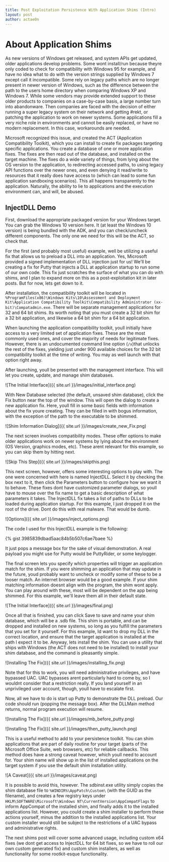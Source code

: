 ```yaml
---
title: Post Exploitation Persistence With Application Shims (Intro)
layout: post
author: actae0n
---
```



# About Application Shims #
As new versions of Windows get released, and system APIs get updated, older applications develop problems. Some wont install/run because theyre only coded to check for compatibility with Windows 95 for example, and have no idea what to do with the version strings supplied by Windows 7 except call it incompatible. Some rely on legacy paths which are no longer present in newer version of Windows, such as the difference between the path to the users home directory when comparing Windows XP and Windows 7. While some vendors may provide extended support to these older products to companies on a case-by-case basis, a large number turn into abandonware. Then companies are faced with the decision of either running a super legacy system on their network and getting #rekt, or patching the application to work on newer systems. Some applications fill a very niche role in environments and cannot be easily replaced, or have no modern replacement. In this case, workarounds are needed.

Microsoft recognized this issue, and created the ACT (Application Compatibility Toolkit), which you can install to create fix packages targeting specific applications. You create a database of one or more application fixes. The fixes are then read out of the database, and installed on the target machine. The fixes do a wide variety of things, from lying about the OS version to the application, to redirecting accessed paths, to using legacy API functions over the newer ones, and even denying it read/write to resources that it really does have access to (which can lead to some fun application sandboxing scenarios). This all happens transparently to the application. Naturally, the ability to lie to applications and the execution environment can, and will, be abused.

## InjectDLL Demo ##
First, download the appropriate packaged version for your Windows target. You can grab the Windows 10 version here. It (at least the Windows 10 version) is being bundled with the ADK, and you can check/uncheck different components. The only one we need for this will be the ACT, so check that.

For the first (and probably most useful) example, well be utilizing a useful fix that allows us to preload a DLL into an application. Yes, Microsoft provided a signed implementation of DLL injection just for us! We'll be creating a fix for Putty that injects a DLL at application startup to run some of our own code. This fix just scratches the surface of what you can do with shims, and I plan to expand more on this as a post-exploitation kit in later posts. But for now, lets get down to it.

After installation, the compatibility toolkit will be located in ```%ProgramFiles(x86)\Windows Kits\10\Assessment and Deployment Kit\Application Compatibility Toolkit\Compatibility Administrator (xx-bit)\Compatadmin.exe```. There will be separate management applications for 32 and 64 bit shims. Its worth noting that you must create a 32 bit shim for a 32 bit application, and likewise a 64 bit shim for a 64 bit application.

When launching the application compatibility toolkit, youll initially have access to a very limited set of application fixes. These are the most commonly used ones, and cover the majority of needs for legitimate fixes. However, there is an undocumented command line option (```/x```)that unlocks the rest of the fixes, yielding just under 900 available choices for the 32 bit compatibility toolkit at the time of writing. You may as well launch with that option right away.

After launching, youll be presented with the management interface. This will let you create, update, and manage shim databases.

 
![The Initial Interface]({{ site.url }}/images/initial_interface.png)
 

With New Database selected (the default, unsaved shim database), click the Fix button near the top of the window. This will open the dialog to create a new application fix. Here, youll fill in some basic fields with information about the fix youre creating. They can be filled in with bogus information, with the exception of the path to the executable to be shimmed.

 

![Shim Information Dialog]({{ site.url }}/images/create_new_Fix.png)

 

The next screen involves compatibility modes. These offer options to make older applications work on newer systems by lying about the environment (OS Version, graphics modes, etc). These arent relevant for this example, so you can skip them by hitting next.

 

![Skip This Step]({{ site.url }}/images/skipthis.png)

 

This next screen, however, offers some interesting options to play with. The one were concerned with here is named InjectDLL. Select it by checking the box next to it, then click the Parameters button to configure how we want it to behave. These fixes dont have customized parameter dialogs, so youll have to mouse over the fix name to get a basic description of what parameters it takes. The InjectDLL fix takes a list of paths to DLLs to be loaded during application startup. For this example, I just dropped it on the root of the drive. Dont do this with real malware. That would be dumb.

![Options]({{ site.url }}/images/inject_options.png)
 

The code I used for this InjectDLL example is the following:

{% gist 3985839dbad5aac84b5b507c6ae7baee %}

It just pops a message box for the sake of visual demonstration. A real payload you might use for Putty would be PuttyRider, or some keylogger.

The final screen lets you specify which properties will trigger an application match for the shim. If you were shimming an application that may update in the future, youd probably want to uncheck or modify some of these to be a looser match. An internet browser would be a good example. If your shim matching information doesnt align with the program, the shim wont apply. You can play around with these, most will be dependent on the app being shimmed. For this example, we'll leave them all in their default state.

 

![The Initial Interface]({{ site.url }}/images/final.png)
 

Once all that is finished, you can click Save to save and name your shim database, which will be a .sdb file. This shim is portable, and can be dropped and installed on new systems, so long as you fulfill the parameters that you set for it yourself. For this example, Id want to drop my DLL in the correct location, and ensure that the target application is installed at the path I expect it to be. Anyway, lets install the shim. You can use a utility that ships with Windows (the ACT does not need to be installed) to install your shim database, and the command is pleasantly simple.

 

![Installing The Fix]({{ site.url }}/images/installing_fix.png)

 

Note that for this to work, you will need administrative privileges, and have bypassed UAC. UAC bypasses arent particularly hard to come by, so I wouldnt consider that a restriction really. If you land yourself in an unprivileged user account, though, youll have to escalate first.

Now, all we have to do is start up Putty to demonstrate the DLL preload. Our code should run (popping the message box). After the DLLMain method returns, normal program execution will resume.

 
![Installing The Fix]({{ site.url }}/images/mb_before_putty.png)

 

![Installing The Fix]({{ site.url }}/images/then_putty_launch.png)

 

This is a useful method to add to your persistence toolkit. You can shim applications that are part of daily routine for your target (parts of the Microsoft Office Suite, web browsers, etc) for reliable callbacks.  This method does have a strong caveat however, which youll need to account for. Your shim name will show up in the list of installed applications on the target system if you use the default shim installation utility.

 
![A Caveat]({{ site.url }}/images/caveat.png)

 

It is possible to avoid this, however. The sdbinst.exe utility simply copies the shim database file to ```%WINDIR%\AppPatch\Custom\``` (with the GUID as the filename), and creates a few registry keys under ```HKLM\SOFTWARE\Microsoft\Windows NT\CurrentVersion\AppCompatFlags``` to inform AppCompat of the installed shim, and finally adds it to the installed applications list. However, you could create a shim installer to perform these actions yourself, minus the addition to the installed applications list. Your custom installer would still be subject to the restrictions of a UAC bypass and administrative rights.

The next shims post will cover some advanced usage, including custom x64 fixes (we dont get access to InjectDLL for 64 bit fixes, so we have to roll our own custom generated fix) and custom shim installers, as well as functionality for some rootkit-esque functionality.